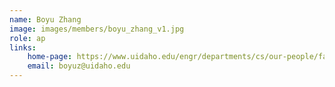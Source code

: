 ```yaml
---
name: Boyu Zhang
image: images/members/boyu_zhang_v1.jpg
role: ap
links:
    home-page: https://www.uidaho.edu/engr/departments/cs/our-people/faculty/boyu-zhang
    email: boyuz@uidaho.edu
---
```


